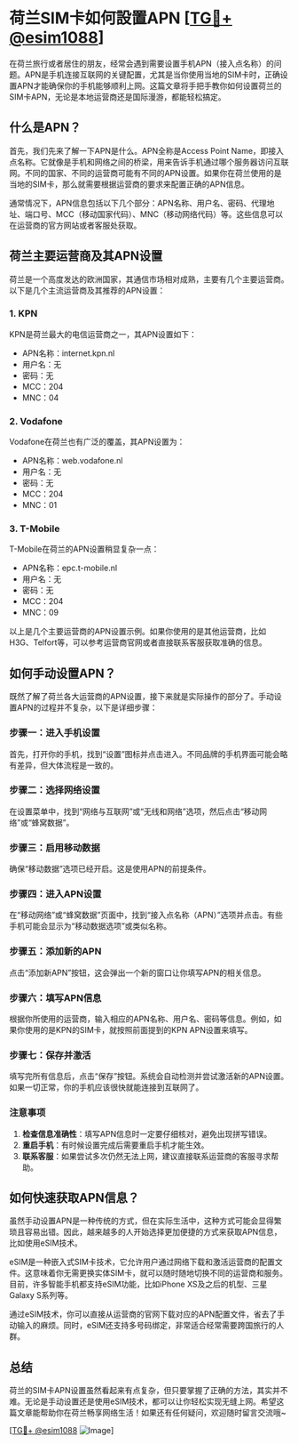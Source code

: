 # 荷兰SIM卡如何設置APN [[TG💪+ @esim1088](https://t.me/s/esim1088)]

在荷兰旅行或者居住的朋友，经常会遇到需要设置手机APN（接入点名称）的问题。APN是手机连接互联网的关键配置，尤其是当你使用当地的SIM卡时，正确设置APN才能确保你的手机能够顺利上网。这篇文章将手把手教你如何设置荷兰的SIM卡APN，无论是本地运营商还是国际漫游，都能轻松搞定。

## 什么是APN？

首先，我们先来了解一下APN是什么。APN全称是Access Point Name，即接入点名称。它就像是手机和网络之间的桥梁，用来告诉手机通过哪个服务器访问互联网。不同的国家、不同的运营商可能有不同的APN设置。如果你在荷兰使用的是当地的SIM卡，那么就需要根据运营商的要求来配置正确的APN信息。

通常情况下，APN信息包括以下几个部分：APN名称、用户名、密码、代理地址、端口号、MCC（移动国家代码）、MNC（移动网络代码）等。这些信息可以在运营商的官方网站或者客服处获取。

## 荷兰主要运营商及其APN设置

荷兰是一个高度发达的欧洲国家，其通信市场相对成熟，主要有几个主要运营商。以下是几个主流运营商及其推荐的APN设置：

### 1. KPN
KPN是荷兰最大的电信运营商之一，其APN设置如下：
- APN名称：internet.kpn.nl
- 用户名：无
- 密码：无
- MCC：204
- MNC：04

### 2. Vodafone
Vodafone在荷兰也有广泛的覆盖，其APN设置为：
- APN名称：web.vodafone.nl
- 用户名：无
- 密码：无
- MCC：204
- MNC：01

### 3. T-Mobile
T-Mobile在荷兰的APN设置稍显复杂一点：
- APN名称：epc.t-mobile.nl
- 用户名：无
- 密码：无
- MCC：204
- MNC：09

以上是几个主要运营商的APN设置示例。如果你使用的是其他运营商，比如H3G、Telfort等，可以参考运营商官网或者直接联系客服获取准确的信息。

## 如何手动设置APN？

既然了解了荷兰各大运营商的APN设置，接下来就是实际操作的部分了。手动设置APN的过程并不复杂，以下是详细步骤：

### 步骤一：进入手机设置
首先，打开你的手机，找到“设置”图标并点击进入。不同品牌的手机界面可能会略有差异，但大体流程是一致的。

### 步骤二：选择网络设置
在设置菜单中，找到“网络与互联网”或“无线和网络”选项，然后点击“移动网络”或“蜂窝数据”。

### 步骤三：启用移动数据
确保“移动数据”选项已经开启。这是使用APN的前提条件。

### 步骤四：进入APN设置
在“移动网络”或“蜂窝数据”页面中，找到“接入点名称（APN）”选项并点击。有些手机可能会显示为“移动数据选项”或类似名称。

### 步骤五：添加新的APN
点击“添加新APN”按钮，这会弹出一个新的窗口让你填写APN的相关信息。

### 步骤六：填写APN信息
根据你所使用的运营商，输入相应的APN名称、用户名、密码等信息。例如，如果你使用的是KPN的SIM卡，就按照前面提到的KPN APN设置来填写。

### 步骤七：保存并激活
填写完所有信息后，点击“保存”按钮。系统会自动检测并尝试激活新的APN设置。如果一切正常，你的手机应该很快就能连接到互联网了。

### 注意事项
1. **检查信息准确性**：填写APN信息时一定要仔细核对，避免出现拼写错误。
2. **重启手机**：有时候设置完成后需要重启手机才能生效。
3. **联系客服**：如果尝试多次仍然无法上网，建议直接联系运营商的客服寻求帮助。

## 如何快速获取APN信息？

虽然手动设置APN是一种传统的方式，但在实际生活中，这种方式可能会显得繁琐且容易出错。因此，越来越多的人开始选择更加便捷的方式来获取APN信息，比如使用eSIM技术。

eSIM是一种嵌入式SIM卡技术，它允许用户通过网络下载和激活运营商的配置文件。这意味着你无需更换实体SIM卡，就可以随时随地切换不同的运营商和服务。目前，许多智能手机都支持eSIM功能，比如iPhone XS及之后的机型、三星Galaxy S系列等。

通过eSIM技术，你可以直接从运营商的官网下载对应的APN配置文件，省去了手动输入的麻烦。同时，eSIM还支持多号码绑定，非常适合经常需要跨国旅行的人群。

## 总结

荷兰的SIM卡APN设置虽然看起来有点复杂，但只要掌握了正确的方法，其实并不难。无论是手动设置还是使用eSIM技术，都可以让你轻松实现无缝上网。希望这篇文章能帮助你在荷兰畅享网络生活！如果还有任何疑问，欢迎随时留言交流哦~

[[TG💪+ @esim1088](https://t.me/s/esim1088) ![Image](https://i.postimg.cc/4NQfJmqS/Snipaste-2025-05-13-00-14-12.png)]